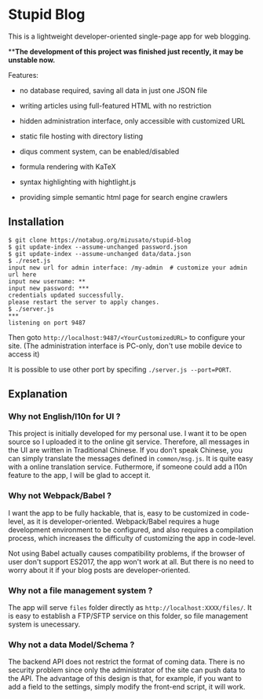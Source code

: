 # Stupid Blog

This is a lightweight developer-oriented single-page app for web blogging.

****The development of this project was finished just recently, it may be unstable now.**

Features:

- no database required, saving all data in just one JSON file

- writing articles using full-featured HTML with no restriction

- hidden administration interface, only accessible with customized URL

- static file hosting with directory listing

- diqus comment system, can be enabled/disabled

- formula rendering with KaTeX

- syntax highlighting with hightlight.js

- providing simple semantic html page for search engine crawlers


## Installation

```
$ git clone https://notabug.org/mizusato/stupid-blog
$ git update-index --assume-unchanged password.json
$ git update-index --assume-unchanged data/data.json
$ ./reset.js
input new url for admin interface: /my-admin  # customize your admin url here
input new username: **
input new password: ***
credentials updated successfully.
please restart the server to apply changes.
$ ./server.js
***
listening on port 9487
```

Then goto `http://localhost:9487/<YourCustomizedURL>` to configure your site. (The administration interface is PC-only, don't use mobile device to access it)

It is possible to use other port by specifing `./server.js --port=PORT`.


## Explanation

### Why not English/l10n for UI ?

This project is initially developed for my personal use. I want it to be open source so I uploaded it to the online git service. Therefore, all messages in the UI are written in Traditional Chinese. If you don't speak Chinese, you can simply translate the messages defined in `common/msg.js`. It is quite easy with a online translation service. Futhermore, if someone could add a l10n feature to the app, I will be glad to accept it.

### Why not Webpack/Babel ?

I want the app to be fully hackable, that is, easy to be customized in code-level, as it is developer-oriented. Webpack/Babel requires a huge development environment to be configured, and also requires a compilation process, which increases the difficulty of customizing the app in code-level.

Not using Babel actually causes compatibility problems, if the browser of user don't support ES2017, the app won't work at all. But there is no need to worry about it if your blog posts are developer-oriented.

### Why not a file management system ?

The app will serve `files` folder directly as `http://localhost:XXXX/files/`. It is easy to establish a FTP/SFTP service on this folder, so file management system is unecessary.

### Why not a data Model/Schema ?

The backend API does not restrict the format of coming data. There is no security problem since only the administrator of the site can push data to the API. The advantage of this design is that, for example, if you want to add a field to the settings, simply modify the front-end script, it will work.
